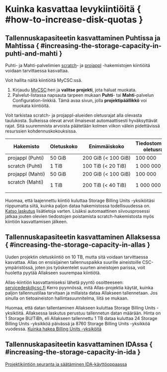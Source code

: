 # Kuinka kasvattaa levykiintiöitä { #how-to-increase-disk-quotas }

## Tallennuskapasiteetin kasvattaminen Puhtissa ja Mahtissa { #increasing-the-storage-capacity-in-puhti-and-mahti }

Puhti- ja Mahti-palvelimien [scratch](../computing/disk.md#scratch-directory)- ja [projappl](../computing/disk.md#projappl-directory) -hakemistojen kiintiöitä voidaan tarvittaessa kasvattaa.

Voit hallita näitä kiintiöitä MyCSC:ssä.

1. Kirjaudu [MyCSC](https://my.csc.fi):hen ja **valitse projekti**, jota haluat muokata.
1. Palvelut-listassa napsauta tarpeen mukaan **Puhti**- tai **Mahti**-palvelun Configuration-linkkiä. Tämä avaa sivun, jolla **projektipäällikkö** voi muokata kiintiöitä.

Voit tarkistaa scratch- ja projappl-alueiden oletusrajat alla olevasta taulukosta. Sulkeissa olevat arvot ilmaisevat automaattisesti hyväksyttävät rajat. Sitä suuremmista arvoista päätetään kolmen viikon välein pidettävissä resurssien kohdennuskokouksissa.
  
| Hakemisto | Oletuskoko | Enimmäiskoko | Tiedostomäärän oletusraja | Tiedostomäärän enimmäisraja |
|-----------|------------|--------------|---------------------------|-----------------------------|
| projappl&nbsp;(Puhti)  |   50 GiB     |  200&nbsp;GiB&nbsp;(<&nbsp;100&nbsp;GiB)    | 100 000                   | 2 000 000&nbsp;(<&nbsp;500&nbsp;000)                 |
| scratch&nbsp;(Puhti)   |   1 TiB      |  100&nbsp;TiB&nbsp;(<&nbsp;20&nbsp;TiB)    | 1 000 000                 | 10&nbsp;000&nbsp;000 (<&nbsp;5&nbsp;000&nbsp;000)               |
| projappl&nbsp;(Mahti)  |   50 GiB     |  200&nbsp;GiB&nbsp;(<&nbsp;100&nbsp;GiB)    | 100 000                   | 2 000 000 (<&nbsp;500&nbsp;000)                 |
| scratch&nbsp;(Mahti)   |   1 TiB      |  200&nbsp;TiB&nbsp;(<&nbsp;40&nbsp;TiB)    | 1 000 000                 | 20&nbsp;000&nbsp;000&nbsp;(<&nbsp;10&nbsp;000&nbsp;000)               |

Huomaa, että laajennettu kiintiö kuluttaa Storage Billing Units -yksiköitäsi riippumatta siitä, kuinka paljon dataa hakemistossa todellisuudessa on. [Katso laskutus](billing.md) lisätietoja varten. Lisäksi automaattinen siivousprosessi jatkaa jouten olevien tiedostojen poistamista scratch-hakemistosta myös kiintiön kasvattamisen jälkeen.

## Tallennuskapasiteetin kasvattaminen Allaksessa { #increasing-the-storage-capacity-in-allas }

Uuden projektin oletuskiintiö on 10 TB, mutta sitä voidaan tarvittaessa kasvattaa. Allas on ensisijainen tallennuspaikka suurille aineistoille CSC-ympäristössä, joten jos työskentelet suurten aineistojen parissa, voit huoletta pyytää Allakseen suurempaa kiintiötä.

Allas-kiintiön kasvattamiseksi lähetä pyyntö osoitteeseen: servicedesk@csc.fi 
Kerro pyynnössä, mitä Allas-projektia käytät, kuinka paljon tallennustilaa tarvitaan ja millaista dataa Allakseen tallennetaan. Jos sinulla on tietoaineiston hallintasuunnitelma, liitä se mukaan. 

Huomaa, että datan tallentaminen Allakseen kuluttaa Storage Billing Units -yksiköitä. Allaksessa laskutus perustuu tallennetun datan määrään. Hinta on 1 Storage BU/TiBh, eli Allakseen tallennettu 1 TB dataa kuluttaa 24 Storage Billing Units -yksikköä päivässä ja 8760 Storage Billing Units -yksikköä vuodessa. [Kuinka hakea Billing Units -yksiköitä](how-to-apply-for-billing-units.md)

## Tallennuskapasiteetin kasvattaminen IDAssa { #increasing-the-storage-capacity-in-ida }

[Projektikiintiön seuranta ja säätäminen IDA-käyttöoppaassa](https://www.fairdata.fi/en/user-guides/user-guide/#project-quota)